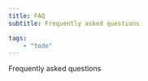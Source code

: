 ```yaml
---
title: FAQ
subtitle: Frequently asked questions

tags:
    - "todo"
---
```


Frequently asked questions